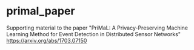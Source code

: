 # primal_paper
Supporting material to the paper "PriMaL: A Privacy-Preserving Machine Learning Method for Event Detection in Distributed Sensor Networks" https://arxiv.org/abs/1703.07150
